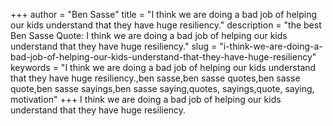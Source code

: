 +++
author = "Ben Sasse"
title = "I think we are doing a bad job of helping our kids understand that they have huge resiliency."
description = "the best Ben Sasse Quote: I think we are doing a bad job of helping our kids understand that they have huge resiliency."
slug = "i-think-we-are-doing-a-bad-job-of-helping-our-kids-understand-that-they-have-huge-resiliency"
keywords = "I think we are doing a bad job of helping our kids understand that they have huge resiliency.,ben sasse,ben sasse quotes,ben sasse quote,ben sasse sayings,ben sasse saying,quotes, sayings,quote, saying, motivation"
+++
I think we are doing a bad job of helping our kids understand that they have huge resiliency.
